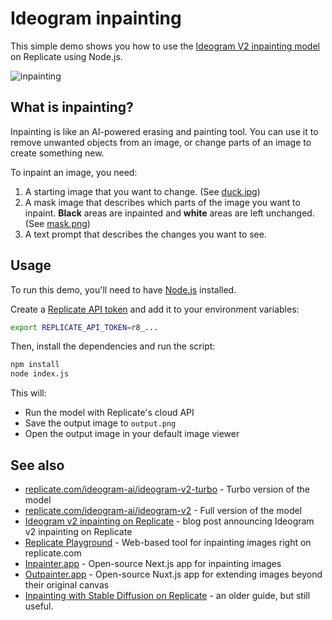 # Ideogram inpainting

This simple demo shows you how to use the [Ideogram V2 inpainting model](https://replicate.com/blog/ideogram-v2-inpainting) on Replicate using Node.js.

![inpainting](https://github.com/user-attachments/assets/2618ebc3-66fc-4d9b-9399-fcd57d07835a)

## What is inpainting?

Inpainting is like an AI-powered erasing and painting tool. You can use it to remove unwanted objects from an image, or change parts of an image to create something new.

To inpaint an image, you need:

1. A starting image that you want to change. (See [duck.jpg](duck.jpg))
2. A mask image that describes which parts of the image you want to inpaint. **Black** areas are inpainted and **white** areas are left unchanged. (See [mask.png](mask.png))
3. A text prompt that describes the changes you want to see.


## Usage

To run this demo, you'll need to have [Node.js](https://nodejs.org) installed.

Create a [Replicate API token](https://replicate.com/account/api-tokens) and add it to your environment variables:

```sh
export REPLICATE_API_TOKEN=r8_...
```

Then, install the dependencies and run the script:

```sh
npm install
node index.js
```

This will:

- Run the model with Replicate's cloud API
- Save the output image to `output.png`
- Open the output image in your default image viewer

## See also

- [replicate.com/ideogram-ai/ideogram-v2-turbo](https://replicate.com/ideogram-ai/ideogram-v2-turbo) - Turbo version of the model
- [replicate.com/ideogram-ai/ideogram-v2](https://replicate.com/ideogram-ai/ideogram-v2) - Full version of the model
- [Ideogram v2 inpainting on Replicate](https://replicate.com/blog/ideogram-v2-inpainting) - blog post announcing Ideogram v2 inpainting on Replicate
- [Replicate Playground](https://replicate.com/playground) - Web-based tool for inpainting images right on replicate.com
- [Inpainter.app](https://github.com/replicate/inpainter) - Open-source Next.js app for inpainting images
- [Outpainter.app](https://github.com/replicate/outpainter) - Open-source Nuxt.js app for extending images beyond their original canvas
- [Inpainting with Stable Diffusion on Replicate](https://replicate.com/docs/guides/stable-diffusion/inpainting) - an older guide, but still useful.